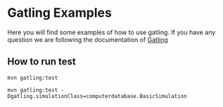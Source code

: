 Gatling Examples
============================

Here you will find some examples of how to use gatling. If you have any question we are following the documentation of [Gatling](https://gatling.io/docs/current/)

## How to run test

    mvn gatling:test
    
    mvn gatling:test -Dgatling.simulationClass=computerdatabase.BasicSimulation
    